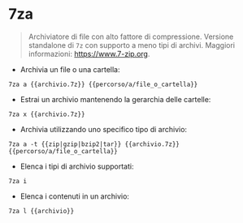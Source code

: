 # 7za

> Archiviatore di file con alto fattore di compressione.
> Versione standalone di `7z` con supporto a meno tipi di archivi.
> Maggiori informazioni: <https://www.7-zip.org>.

- Archivia un file o una cartella:

`7za a {{archivio.7z}} {{percorso/a/file_o_cartella}}`

- Estrai un archivio mantenendo la gerarchia delle cartelle:

`7za x {{archivio.7z}}`

- Archivia utilizzando uno specifico tipo di archivio:

`7za a -t {{zip|gzip|bzip2|tar}} {{archivio.7z}} {{percorso/a/file_o_cartella}}`

- Elenca i tipi di archivio supportati:

`7za i`

- Elenca i contenuti in un archivio:

`7za l {{archivio}}`
